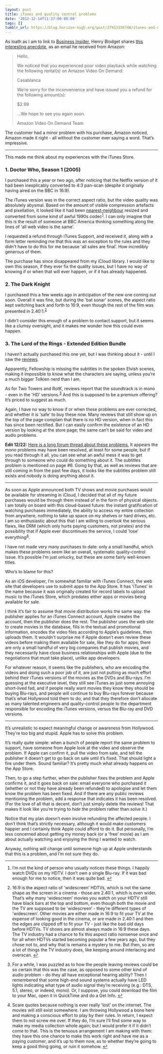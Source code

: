 ```yaml
---
layout: post
title: iTunes and quality control problems
date: '2012-12-14T11:37:00-08:00'
tags: []
tumblr_url: https://blog.horizon-nigh.org/post/37913350748/itunes-and-quality-control-problems
---
```

As loath as I am to link to [Business Insider](http://www.marco.org/2011/09/23/business-insider), Henry Blodget shares [this interesting anecdote](http://www.businessinsider.com/why-amazon-is-one-of-the-most-successful-companies-in-the-world-2012-12), as an email he received from Amazon:

> Hello,
> 
> We noticed that you experienced poor video playback while watching the following rental(s) on Amazon Video On Demand:
> 
> Casablanca
> 
> We’re sorry for the inconvenience and have issued you a refund for the following amount(s):
> 
> $2.99
> 
> …We hope to see you again soon.
> 
> Amazon Video On Demand Team

The customer had a minor problem with his purchase, Amazon noticed, Amazon made it right - all without the customer ever saying a word. That’s impressive.

* * *

This made me think about my experiences with the iTunes Store.

### 1. Doctor Who, Season 1 (2005)

I purchased this a year or two ago, after noticing that the Netflix version of it had been inexplicably converted to 4:3 pan-scan (despite it originally having aired on the BBC in 16:9).

The iTunes version was in the correct aspect ratio, but the video quality was absolutely abysmal. Based on the amount of visible compression artefacts and pixellation, it looked like it had been [nearest-neighbour](https://en.wikipedia.org/wiki/Image_scaling#Scaling_methods) resized and converted from some kind of awful 1990s codec<sup id="fnref:1"><a href="#fn:1" class="footnote-ref" role="doc-noteref">1</a></sup>. I can only imagine that this is the result of someone at BBC America thinking something along the lines of ‘all web video is the same’.

I requested a refund through iTunes Support, and received it, along with a form letter reminding me that this was an exception to the rules and they didn’t have to do this for me because 'all sales are final’. How incredibly generous of them.

The purchase has since disappeared from my iCloud library. I would like to own this season, if they ever fix the quality issues, but I have no way of knowing if or when that will ever happen, or if it has already happened.

### 2. The Dark Knight

I purchased this a few weeks ago in anticipation of the new one coming out soon. Overall it was fine, but during the 'bat sonar’ scenes, the aspect ratio kept switching back and forth to 16:9, even though the rest of the film was presented in 2.40:1.<sup id="fnref:2"><a href="#fn:2" class="footnote-ref" role="doc-noteref">2</a></sup>

I didn’t consider this enough of a problem to contact support, but it seems like a clumsy oversight, and it makes me wonder how this could even happen.

### 3. The Lord of the Rings - Extended Edition Bundle

I haven’t actually purchased this one yet, but I was thinking about it - until I saw the [reviews](https://itunes.apple.com/us/movie-collection/lord-rings-extended-edition/id443949050).

Apparently, Fellowship is missing the subtitles in the spoken Elvish scenes, making it impossible to know what the characters are saying, unless you’re a much bigger Tolkien nerd than I am.

As for Two Towers and RotK, reviews report that the soundtrack is in mono - even in the 'HD’ versions.<sup id="fnref:3"><a href="#fn:3" class="footnote-ref" role="doc-noteref">3</a></sup> And this is supposed to be a premium offering? It’s priced to suggest as much.

Again, I have no way to know if or when these problems are ever corrected, and whether it is 'safe’ to buy these now. Many reviews that still show up on the top of the page complain that there is no HD version, when in fact this has since been rectified. But I can easily confirm the existence of an HD version by looking at the store page; the same can’t be said for video and audio problems.

**Edit 12/22:** [Here is a long forum thread about these problems.](https://discussions.apple.com/thread/3804474?start=0&tstart=0) It appears the mono problems may have been resolved, at least for some people, but if you read through it all, you can see what an awful mess it was to get through to someone who could do something about it. The subtitles problem is mentioned on page #6. Going by that, as well as reviews that are still coming in from the past few days, it looks like the subtitles problem still exists and nobody is doing anything about it.

* * *

As soon as Apple announced both TV shows and movie purchases would be available for streaming in iCloud, I decided that all of my future purchases would be through them instead of in the form of physical objects. I am totally on board with this cloud-based future: the instant gratification of watching purchases immediately, the ability to access my entire collection from anywhere, nothing to take up space on my shelves or hard drives, etc. I am so enthusiastic about this that I am willing to overlook the serious flaws, like DRM (which only hurts paying customers, not pirates) and the possibility that if Apple ever discontinues the service, I could 'lose’ everything<sup id="fnref:4"><a href="#fn:4" class="footnote-ref" role="doc-noteref">4</a></sup>.

I have not made very many purchases to date: only a small handful, which makes these problems seem like an overall, systematic quality-control issue. It’s possible I’m just unlucky, but these are some fairly well-known titles.

Who’s to blame for this?

As an iOS developer, I’m somewhat familiar with iTunes Connect, the web site that developers use to submit apps to the App Store. It has 'iTunes’ in the name because it was originally created for record labels to upload music to the iTunes Store, which predates either apps or movies being available for sale.

I think it’s fair to assume that movie distribution works the same way: the publisher applies for an iTunes Connect account, Apple creates the account, then the publisher does the rest. The publisher uses the web site to create movies in the database, fills in the textual and promotional information, encodes the video files according to Apple’s guidelines, then uploads them. It wouldn’t surprise me if Apple doesn’t even review these videos before making them available for sale, like they do for apps; there are only a small handful of very big companies that publish movies, and they necessarily have close business relationships with Apple (due to the negotiations that must take place), unlike app developers.

For whatever reason, it seems like the publishers, who are encoding the videos and doing such a poor job of it, are just not putting as much effort behind their iTunes versions of the movies as the DVDs and Blu-rays. I’m guessing at the executive level, they still see iTunes as just some annoying short-lived fad, and if people really want movies they know they should be buying Blu-rays, and people will continue to buy Blu-rays forever because that’s what Hollywood told them to do; and that they therefore don’t allocate as many talented engineers and quality-control people to the department responsible for encoding the iTunes versions, versus the Blu-ray and DVD versions.

* * *

It’s unrealistic to expect meaningful change or awareness from Hollywood. They’re too big and stupid. Apple has to solve this problem.

It’s really quite simple: when a bunch of people report the same problem to support, have someone from Apple look at the video and observe the problem. If Apple can confirm it, pull the video from sale, and tell the publisher it doesn’t get to go back on sale until it’s fixed. That should light a fire under them. Sound familiar? It’s pretty much what already happens on the App Store.

Then, to go a step further, when the publisher fixes the problem and Apple confirms it, and it goes back on sale: email everyone who purchased it (whether or not they have already been refunded) to apologise and let them know the problem has been fixed. And if there are any public reviews mentioning the problem, add a response that indicates it has been resolved. (For the love of all that is decent, don’t just simply delete the reviews! That makes it look like you’re trying to _hide_ the problem rather than _solve_ it.)

Notice that my plan doesn’t even involve refunding the affected people. I don’t think that’s strictly necessary, although it would make customers happier and I certainly think Apple could afford to do it. But personally, I’m less concerned about getting my money back (or a 'free’ movie) as I am about actually watching and enjoying the thing I wanted to watch.

Anyway, nothing will change until someone high up at Apple understands that this is a problem, and I’m not sure they do.

* * *

1. I’m not the kind of person who usually notices these things. I happily watch DVDs on my HDTV. I don’t own a single Blu-ray. If it was bad enough for me to notice, then it was quite bad.&nbsp;[↩︎](#fnref:1)

2. 16:9 is the aspect ratio of 'widescreen’ HDTVs, which is not the same shape as the screen in a cinema - those are 2.40:1, which is even wider. That’s why many 'widescreen’ movies you watch on your HDTV still have black bars at the top and bottom, even though both the movie and the TV are supposed to be 'widescreen’ - they’re different types of 'widescreen’. Other movies are either made in 16:9 to fit your TV at the expense of looking good in the cinema, or are made in 2.40:1 and then the edges are clipped off to fit your TV - just like the bad old days before HDTVs. TV shows are almost always made in 16:9 these days. The TV industry had a chance to fix this aspect ratio nonsense once and for all when HDTVs started becoming popular a few years ago, but they chose not to, and why that is remains a mystery to me. But then, so are a lot of things the TV industry does, like keeping around interlacing and overscan.&nbsp;[↩︎](#fnref:2)

3. For a while, I was puzzled as to how the people leaving reviews could be so certain that this was the case, as opposed to some other kind of audio problem - do they all have exceptional hearing ability? Then I remembered that some high-end sound systems actually have LED lights indicating what type of audio signal they’re receiving (e.g.: DTS, 5.1, stereo, or indeed, mono). Or, I suppose, you could download the film to your Mac, open it in QuickTime and do a Get Info.&nbsp;[↩︎](#fnref:3)

4. Scare quotes because nothing is ever really 'lost’ on the internet. The movies will still exist somewhere. I am throwing Hollywood a bone here and making a conscious effort to play by their rules. In return, I expect them to not screw me over. If they do, I’m sure I’ll find some way to make my media collection whole again; but I would prefer it if it didn’t come to that. This is the tenuous arrangement I am making with them: they have this one chance to make this work right and have me as a paying customer, and it’s up to them now, as to whether they’re going to keep a good thing going, or ruin it somehow.&nbsp;[↩︎](#fnref:4)

